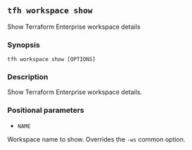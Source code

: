 ## `tfh workspace show`

Show Terraform Enterprise workspace details

### Synopsis

    tfh workspace show [OPTIONS]

### Description

Show Terraform Enterprise workspace details.

### Positional parameters

* `NAME`

Workspace name to show. Overrides the `-ws` common option.
